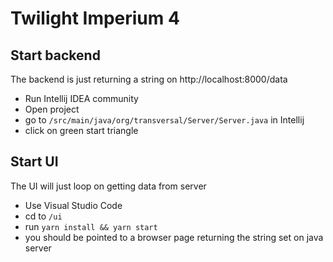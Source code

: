 # Twilight Imperium 4

## Start backend
The backend is just returning a string on http://localhost:8000/data
- Run Intellij IDEA community
- Open project
- go to `/src/main/java/org/transversal/Server/Server.java` in Intellij
- click on green start triangle

## Start UI
The UI will just loop on getting data from server
- Use Visual Studio Code
- cd to `/ui`
- run `yarn install && yarn start`
- you should be pointed to a browser page returning the string set on java server
